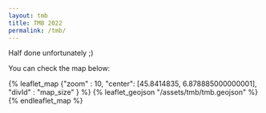 ```yaml
---
layout: tmb
title: TMB 2022
permalink: /tmb/
---
```


Half done unfortunately ;)

You can check the map below:

{% leaflet_map {"zoom" : 10,
                "center": [45.8414835, 6.878885000000001],
                "divId" : "map_size" } %}
    {% leaflet_geojson "/assets/tmb/tmb.geojson" %}
{% endleaflet_map %}

<br />
